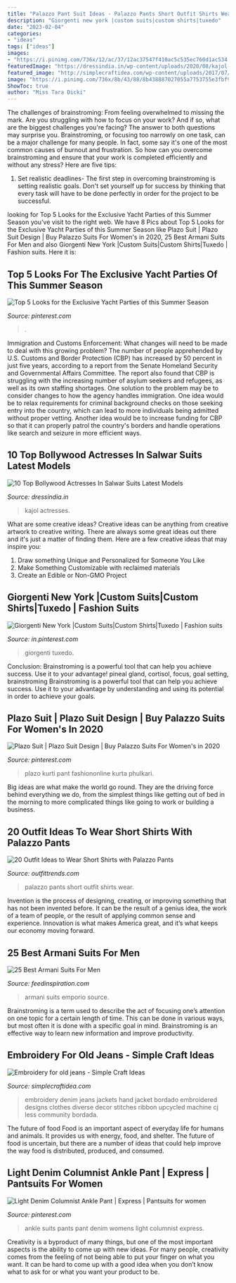 ```yaml
---
title: "Palazzo Pant Suit Ideas - Palazzo Pants Short Outfit Shirts Wear"
description: "Giorgenti new york |custom suits|custom shirts|tuxedo"
date: "2023-02-04"
categories:
- "ideas"
tags: ["ideas"]
images:
- "https://i.pinimg.com/736x/12/ac/37/12ac37547f410ac5c535ec760d1ac534.jpg"
featuredImage: "https://dressindia.in/wp-content/uploads/2020/08/kajol-in-salwar-suit.jpg"
featured_image: "http://simplecraftidea.com/wp-content/uploads/2017/07/old-jeans-12.jpg"
image: "https://i.pinimg.com/736x/8b/43/88/8b438887027055a7753755e3fbf98211.jpg"
ShowToc: true
author: "Miss Tara Dicki"
---
```



The challenges of brainstroming: From feeling overwhelmed to missing the mark.
Are you struggling with how to focus on your work? And if so, what are the biggest challenges you're facing? The answer to both questions may surprise you. Brainstroming, or focusing too narrowly on one task, can be a major challenge for many people. In fact, some say it's one of the most common causes of burnout and frustration. 
So how can you overcome brainstroming and ensure that your work is completed efficiently and without any stress? Here are five tips: 

1. Set realistic deadlines- The first step in overcoming brainstroming is setting realistic goals. Don't set yourself up for success by thinking that every task will have to be done perfectly in order for the project to be successful.

	

		
looking for Top 5 Looks for the Exclusive Yacht Parties of this Summer Season you've visit to the right web. We have 8 Pics about Top 5 Looks for the Exclusive Yacht Parties of this Summer Season like Plazo Suit | Plazo Suit Design | Buy Palazzo Suits For Women&#039;s in 2020, 25 Best Armani Suits For Men and also Giorgenti New York |Custom Suits|Custom Shirts|Tuxedo | Fashion suits. Here it is:
		
    
## Top 5 Looks For The Exclusive Yacht Parties Of This Summer Season

<img loading=lazy src="https://i.pinimg.com/736x/b4/df/58/b4df5885330ea21fe9a77a7427227cc7.jpg" onerror="this.onerror=null;this.src='https://tse2.mm.bing.net/th?id=OIP.8g5uNyKFzYxT9GNDmZWPOgHaQ7&amp;pid=15.1';" alt="Top 5 Looks for the Exclusive Yacht Parties of this Summer Season">

_Source: pinterest.com_

>. 

	

Immigration and Customs Enforcement: What changes will need to be made to deal with this growing problem?
The number of people apprehended by U.S. Customs and Border Protection (CBP) has increased by 50 percent in just five years, according to a report from the Senate Homeland Security and Governmental Affairs Committee. The report also found that CBP is struggling with the increasing number of asylum seekers and refugees, as well as its own staffing shortages.
One solution to the problem may be to consider changes to how the agency handles immigration. One idea would be to relax requirements for criminal background checks on those seeking entry into the country, which can lead to more individuals being admitted without proper vetting. Another idea would be to increase funding for CBP so that it can properly patrol the country's borders and handle operations like search and seizure in more efficient ways.

    
## 10 Top Bollywood Actresses In Salwar Suits Latest Models

<img loading=lazy src="https://dressindia.in/wp-content/uploads/2020/08/kajol-in-salwar-suit.jpg" onerror="this.onerror=null;this.src='https://tse4.mm.bing.net/th?id=OIP.cWzOwEQ6gW7nmmxEg4B-rQAAAA&amp;pid=15.1';" alt="10 Top Bollywood Actresses In Salwar Suits Latest Models">

_Source: dressindia.in_

>kajol actresses. 

	

What are some creative ideas?
Creative ideas can be anything from creative artwork to creative writing. There are always some great ideas out there and it's just a matter of finding them. Here are a few creative ideas that may inspire you:
1. Draw something Unique and Personalized for Someone You Like
2. Make Something Customizable with reclaimed materials
3. Create an Edible or Non-GMO Project

    
## Giorgenti New York |Custom Suits|Custom Shirts|Tuxedo | Fashion Suits

<img loading=lazy src="https://i.pinimg.com/736x/8b/43/88/8b438887027055a7753755e3fbf98211.jpg" onerror="this.onerror=null;this.src='https://tse1.mm.bing.net/th?id=OIP.dFpmEceYblbRoL34EsehsgHaMX&amp;pid=15.1';" alt="Giorgenti New York |Custom Suits|Custom Shirts|Tuxedo | Fashion suits">

_Source: in.pinterest.com_

>giorgenti tuxedo. 

	

Conclusion: Brainstroming is a powerful tool that can help you achieve success. Use it to your advantage!
pineal gland, cortisol, focus, goal setting, brainstroming
Brainstroming is a powerful tool that can help you achieve success. Use it to your advantage by understanding and using its potential in order to achieve your goals.

    
## Plazo Suit | Plazo Suit Design | Buy Palazzo Suits For Women&#039;s In 2020

<img loading=lazy src="https://i.pinimg.com/736x/12/ac/37/12ac37547f410ac5c535ec760d1ac534.jpg" onerror="this.onerror=null;this.src='https://tse3.mm.bing.net/th?id=OIP.ejakGH4_2MRCjU9m74rPSQAAAA&amp;pid=15.1';" alt="Plazo Suit | Plazo Suit Design | Buy Palazzo Suits For Women&#039;s in 2020">

_Source: pinterest.com_

>plazo kurti pant fashiononline kurta phulkari. 

	

Big ideas are what make the world go round. They are the driving force behind everything we do, from the simplest things like getting out of bed in the morning to more complicated things like going to work or building a business.

    
## 20 Outfit Ideas To Wear Short Shirts With Palazzo Pants

<img loading=lazy src="https://www.outfittrends.com/wp-content/uploads/2017/05/Black-Tank-Top-With-Palazzo-Pants.jpg" onerror="this.onerror=null;this.src='https://tse3.mm.bing.net/th?id=OIP.jW66ia1OoKZLzxhj_NrZ2gHaLG&amp;pid=15.1';" alt="20 Outfit Ideas to Wear Short Shirts with Palazzo Pants">

_Source: outfittrends.com_

>palazzo pants short outfit shirts wear. 

	

Invention is the process of designing, creating, or improving something that has not been invented before. It can be the result of a genius idea, the work of a team of people, or the result of applying common sense and experience. Innovation is what makes America great, and it’s what keeps our economy moving forward.

    
## 25 Best Armani Suits For Men

<img loading=lazy src="http://feedinspiration.com/wp-content/uploads/2015/07/Emporio-Armani-SS-2015.jpg" onerror="this.onerror=null;this.src='https://tse4.mm.bing.net/th?id=OIP.KSCSZmvoU9KNdVoGJEfEHwHaTe&amp;pid=15.1';" alt="25 Best Armani Suits For Men">

_Source: feedinspiration.com_

>armani suits emporio source. 

	

Brainstroming is a term used to describe the act of focusing one’s attention on one topic for a certain length of time. This can be done in various ways, but most often it is done with a specific goal in mind. Brainstroming is an effective way to learn new information and improve productivity.

    
## Embroidery For Old Jeans - Simple Craft Ideas

<img loading=lazy src="http://simplecraftidea.com/wp-content/uploads/2017/07/old-jeans-12.jpg" onerror="this.onerror=null;this.src='https://tse2.mm.bing.net/th?id=OIP.D4hqF1iyLXI-0g4dOrOsXgHaLh&amp;pid=15.1';" alt="Embroidery for old jeans - Simple Craft Ideas">

_Source: simplecraftidea.com_

>embroidery denim jeans jackets hand jacket bordado embroidered designs clothes diverse decor stitches ribbon upcycled machine cj less community bordada. 

	

The future of food
Food is an important aspect of everyday life for humans and animals. It provides us with energy, food, and shelter. The future of food is uncertain, but there are a number of ideas that could help improve the way food is distributed, produced, and consumed.

    
## Light Denim Columnist Ankle Pant | Express | Pantsuits For Women

<img loading=lazy src="https://i.pinimg.com/736x/99/7c/c9/997cc90ea7dc669721b8f2d711613250--ankle-pants-womens-pants.jpg" onerror="this.onerror=null;this.src='https://tse4.mm.bing.net/th?id=OIP.Sm_RQKvAfjPOhTXaF-R-BgAAAA&amp;pid=15.1';" alt="Light Denim Columnist Ankle Pant | Express | Pantsuits for women">

_Source: pinterest.com_

>ankle suits pants pant denim womens light columnist express. 

	

Creativity is a byproduct of many things, but one of the most important aspects is the ability to come up with new ideas. For many people, creativity comes from the feeling of not being able to put your finger on what you want. It can be hard to come up with a good idea when you don’t know what to ask for or what you want your product to be.

